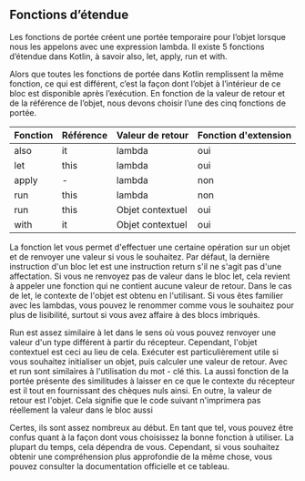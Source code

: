 ## Fonctions d’étendue

Les fonctions de portée créent une portée temporaire pour l’objet lorsque nous les appelons avec une expression lambda. Il existe 5 fonctions d’étendue dans Kotlin, à savoir also, let, apply, run et with.

Alors que toutes les fonctions de portée dans Kotlin remplissent la même fonction, ce qui est différent, c’est la façon dont l’objet à l’intérieur de ce bloc est disponible après l’exécution. En fonction de la valeur de retour et de la référence de l’objet, nous devons choisir l’une des cinq fonctions de portée.

| Fonction | Référence | Valeur de retour | Fonction d'extension |
|----------|-----------|------------------|----------------------|
| also     | it        | lambda           | oui                  |
| let      | this      | lambda           | oui                  |
| apply    | -         | lambda           | non                  |
| run      | this      | lambda           | non                  |
| run      | this      | Objet contextuel | oui                  |
| with     | it        | Objet contextuel | oui                  |

La fonction let vous permet d'effectuer une certaine opération sur un objet et de renvoyer une valeur si vous le souhaitez. Par défaut, la dernière instruction d'un bloc let est une instruction return s'il ne s'agit pas d'une affectation. Si vous ne renvoyez pas de valeur dans le bloc let, cela revient à appeler une fonction qui ne contient aucune valeur de retour.
Dans le cas de let, le contexte de l'objet est obtenu en l'utilisant. Si vous êtes familier avec les lambdas, vous pouvez le renommer comme vous le souhaitez pour plus de lisibilité, surtout si vous avez affaire à des blocs imbriqués.

Run est assez similaire à let dans le sens où vous pouvez renvoyer une valeur d'un type différent à partir du récepteur. Cependant, l'objet contextuel est ceci au lieu de cela. Exécuter est particulièrement utile si vous souhaitez initialiser un objet, puis calculer une valeur de retour. Avec et run sont similaires à l'utilisation du mot - clé this.
La aussi fonction de la portée présente des similitudes à laisser en ce que le contexte du récepteur est il tout en fournissant des chèques nuls ainsi. En outre, la valeur de retour est l'objet. Cela signifie que le code suivant n'imprimera pas réellement la valeur dans le bloc aussi

Certes, ils sont assez nombreux au début. En tant que tel, vous pouvez être confus quant à la façon dont vous choisissez la bonne fonction à utiliser. La plupart du temps, cela dépendra de vous. Cependant, si vous souhaitez obtenir une compréhension plus approfondie de la même chose, vous pouvez consulter la documentation officielle et ce tableau.